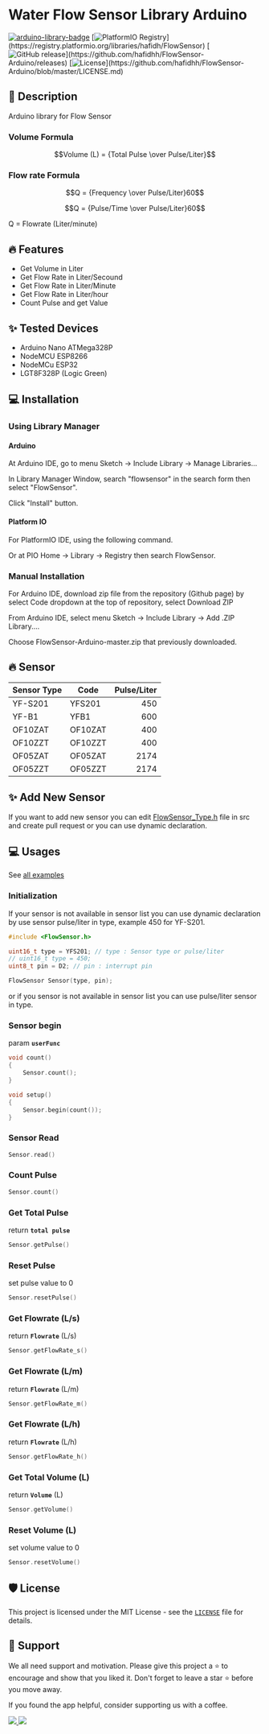# Water Flow Sensor Library Arduino
[![arduino-library-badge](https://www.ardu-badge.com/badge/FlowSensor.svg)](https://www.ardu-badge.com/FlowSensor?)
[![PlatformIO Registry](https://badges.registry.platformio.org/packages/hafidh/library/FlowSensor.svg?)](https://registry.platformio.org/libraries/hafidh/FlowSensor)
[![GitHub release](https://img.shields.io/github/release/hafidhh/FlowSensor-Arduino.svg?)](https://github.com/hafidhh/FlowSensor-Arduino/releases)
[![License](https://img.shields.io/github/license/hafidhh/FlowSensor-Arduino.svg?)](https://github.com/hafidhh/FlowSensor-Arduino/blob/master/LICENSE.md)

## 🚀 Description   
Arduino library for Flow Sensor

### Volume Formula   
```math
Volume (L) = {Total Pulse \over Pulse/Liter}
```

### Flow rate Formula   
```math
Q = {Frequency \over Pulse/Liter}60
```
```math
Q = {Pulse/Time \over Pulse/Liter}60
```
Q = Flowrate (Liter/minute)   

## 🔥 Features
* Get Volume in Liter
* Get Flow Rate in Liter/Secound
* Get Flow Rate in Liter/Minute
* Get Flow Rate in Liter/hour
* Count Pulse and get Value

## ✨ Tested Devices
* Arduino Nano ATMega328P
* NodeMCU ESP8266
* NodeMCu ESP32
* LGT8F328P (Logic Green)

## 💻 Installation
### Using Library Manager
#### Arduino
At Arduino IDE, go to menu Sketch -> Include Library -> Manage Libraries...

In Library Manager Window, search "flowsensor" in the search form then select "FlowSensor".

Click "Install" button.  

#### Platform IO
For PlatformIO IDE, using the following command.

Or at PIO Home -> Library -> Registry then search FlowSensor.

### Manual Installation
For Arduino IDE, download zip file from the repository (Github page) by select Code dropdown at the top of repository, select Download ZIP

From Arduino IDE, select menu Sketch -> Include Library -> Add .ZIP Library....

Choose FlowSensor-Arduino-master.zip that previously downloaded.

## 🔥 Sensor
|  Sensor Type  |  Code   | Pulse/Liter |
| ------------- | ------- | ----------: |
| YF-S201       | YFS201  |         450 |
| YF-B1         | YFB1    |         600 |
| OF10ZAT       | OF10ZAT |         400 |
| OF10ZZT       | OF10ZZT |         400 |
| OF05ZAT       | OF05ZAT |        2174 |
| OF05ZZT       | OF05ZZT |        2174 |

## ✨ Add New Sensor
If you want to add new sensor you can edit [FlowSensor_Type.h](https://github.com/hafidhh/FlowSensor-Arduino/blob/master/src/FlowSensor_Type.h) file in src and create pull request or you can use dynamic declaration.

## 💻 Usages
See [all examples](https://github.com/hafidhh/FlowSensor-Arduino/blob/master/examples)

### Initialization
If your sensor is not available in sensor list you can use dynamic declaration by use sensor pulse/liter in type, example 450 for YF-S201.
```cpp
#include <FlowSensor.h>

uint16_t type = YFS201; // type : Sensor type or pulse/liter
// uint16_t type = 450;
uint8_t pin = D2; // pin : interrupt pin

FlowSensor Sensor(type, pin);
```
or if you sensor is not available in sensor list you can use pulse/liter sensor in type.

### Sensor begin
param **`userFunc`**
```cpp
void count()
{
    Sensor.count();
}

void setup()
{
    Sensor.begin(count());
}
```

### Sensor Read
```cpp
Sensor.read()
```

### Count Pulse
```cpp
Sensor.count()
```

### Get Total Pulse
return **`total pulse`**
```cpp
Sensor.getPulse()
```

### Reset Pulse
set pulse value to 0
```cpp
Sensor.resetPulse()
```

### Get Flowrate (L/s)
return **`Flowrate`** (L/s)
```cpp
Sensor.getFlowRate_s()
```

### Get Flowrate (L/m)
return **`Flowrate`** (L/m)
```cpp
Sensor.getFlowRate_m() 
```

### Get Flowrate (L/h)
return **`Flowrate`** (L/h)
```cpp
Sensor.getFlowRate_h() 
```

### Get Total Volume (L)
return **`Volume`** (L)
```cpp
Sensor.getVolume()
```  

### Reset Volume (L)
set volume value to 0
```cpp
Sensor.resetVolume()
```  

## 🛡️ License
This project is licensed under the MIT License - see the [`LICENSE`](LICENSE.md) file for details.

## 🙏 Support
We all need support and motivation. Please give this project a ⭐️ to encourage and show that you liked it. Don't forget to leave a star ⭐️ before you move away.

If you found the app helpful, consider supporting us with a coffee.

<a href="https://github.com/sponsors/hafidhh">
    <img src="https://img.shields.io/badge/sponsor-30363D?style=for-the-badge&logo=GitHub-Sponsors&logoColor=#EA4AAA">
</a>
<a href="https://www.buymeacoffee.com/hafidh">
    <img src="https://img.shields.io/badge/Buy%20Me%20a%20Coffee-ffdd00?style=for-the-badge&logo=buy-me-a-coffee&logoColor=black">
</a>
